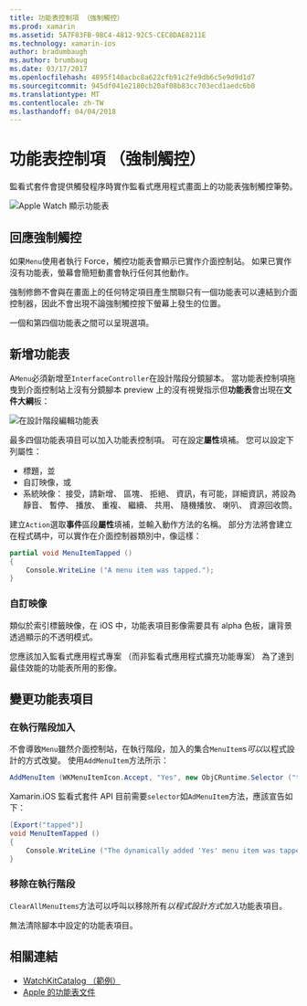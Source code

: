 ```yaml
---
title: 功能表控制項 （強制觸控）
ms.prod: xamarin
ms.assetid: 5A7F83FB-9BC4-4812-92C5-CEC8DAE8211E
ms.technology: xamarin-ios
author: bradumbaugh
ms.author: brumbaug
ms.date: 03/17/2017
ms.openlocfilehash: 4895f140acbc8a622cfb91c2fe9db6c5e9d9d1d7
ms.sourcegitcommit: 945df041e2180cb20af08b83cc703ecd1aedc6b0
ms.translationtype: MT
ms.contentlocale: zh-TW
ms.lasthandoff: 04/04/2018
---
```

# <a name="menu-control-force-touch"></a>功能表控制項 （強制觸控）

監看式套件會提供觸發程序時實作監看式應用程式畫面上的功能表強制觸控筆勢。

![](menu-images/menu.png "Apple Watch 顯示功能表")
<!-- watch image courtesy of http://infinitapps.com/bezel/ -->

## <a name="responding-to-force-touch"></a>回應強制觸控

如果`Menu`使用者執行 Force，觸控功能表會顯示已實作介面控制站。 如果已實作沒有功能表，螢幕會簡短動畫會執行任何其他動作。

強制修飾不會與在畫面上的任何特定項目產生關聯只有一個功能表可以連結到介面控制器，因此不會出現不論強制觸控按下螢幕上發生的位置。

一個和第四個功能表之間可以呈現選項。


## <a name="adding-a-menu"></a>新增功能表

A`Menu`必須新增至`InterfaceController`在設計階段分鏡腳本。 當功能表控制項拖曳到介面控制站上沒有分鏡腳本 preview 上的沒有視覺指示但**功能表**會出現在**文件大綱**板：

![](menu-images/menu-action.png "在設計階段編輯功能表")

最多四個功能表項目可以加入功能表控制項。 可在設定**屬性**填補。 您可以設定下列屬性：

- 標題，並
- 自訂映像，或
- 系統映像： 接受，請新增、 區塊、 拒絕、 資訊，有可能，詳細資訊，將設為靜音、 暫停、 播放、 重複、 繼續、 共用、 隨機播放、 喇叭、 資源回收筒。

建立`Action`選取**事件**區段**屬性**填補，並輸入動作方法的名稱。 部分方法將會建立在程式碼中，可以實作在介面控制器類別中，像這樣：

```csharp
partial void MenuItemTapped ()
{
    Console.WriteLine ("A menu item was tapped.");
}
```

### <a name="custom-images"></a>自訂映像

類似於索引標籤映像，在 iOS 中，功能表項目影像需要具有 alpha 色板，讓背景透過顯示的不透明模式。

您應該加入監看式應用程式專案 （而非監看式應用程式擴充功能專案） 為了達到最佳效能的功能表所用的影像。


## <a name="changing-the-menu-items"></a>變更功能表項目

<!--
### Design Time Items

Menu items added the the storyboard can be shown and hidden programmatically.
-->

### <a name="adding-at-runtime"></a>在執行階段加入

不會導致`Menu`雖然介面控制站，在執行階段，加入的集合`MenuItem`s*可以*以程式設計的方式改變。
使用`AddMenuItem`方法所示：

```csharp
AddMenuItem (WKMenuItemIcon.Accept, "Yes", new ObjCRuntime.Selector ("tapped"));
```

Xamarin.iOS 監看式套件 API 目前需要`selector`如`AdMenuItem`方法，應該宣告如下：

```csharp
[Export("tapped")]
void MenuItemTapped ()
{
    Console.WriteLine ("The dynamically added 'Yes' menu item was tapped.");
}
```

### <a name="removing-at-runtime"></a>移除在執行階段

`ClearAllMenuItems`方法可以呼叫以移除所有*以程式設計方式加入*功能表項目。

無法清除腳本中設定的功能表項目。



## <a name="related-links"></a>相關連結

- [WatchKitCatalog （範例）](https://developer.xamarin.com/samples/monotouch/watchOS/WatchKitCatalog/)
- [Apple 的功能表文件](https://developer.apple.com/library/prerelease/ios/documentation/General/Conceptual/WatchKitProgrammingGuide/Menus.html)
